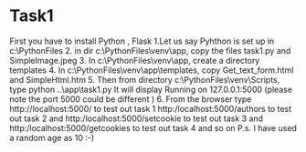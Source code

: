 # Task1
First you have to install Python , Flask 
1.Let us say Pyhthon is set up in c:\PythonFiles
2. in dir c:\PythonFiles\venv\app, copy the files
    task1.py and
    SimpleImage.jpeg
3. In c:\PythonFiles\venv\app, create a directory templates
4. In c:\PythonFiles\venv\app\templates, copy Get_text_form.html and SimpleHtml.htm
5. Then from directory c:\PythonFiles\venv\Scripts, type
    python ..\app\task1.py
    It will display Running on 127.0.0.1:5000
    (please note the port 5000 could be different )
6. From the browser type
http://localhost:5000/ to test out task 1
http:/localhost:5000/authors to test out task 2 and
http:/localhost:5000/setcookie to test out task 3 and
http:/localhost:5000/getcookies to test out task 4 and so on
P.s. I have used a random age as 10 :-)

    
